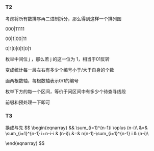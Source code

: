 ### T2

考虑将所有数排序再二进制拆分，那么得到这样一个排列图

000|11111

00|1|00|11

0|1|0|0|1|0|1

枚举中间位 $j$ ，那么若 j 的这一位为 1，相当于01反转

变成统计每一层左右有多少个编号小于/大于自身的个数

画两根数轴，每根数轴表示0/1的编号

枚举下方的每一个区间，等价于问区间中有多少个待查寻线段

前缀和预处理一下即可









### T3

换成与先
$$
\begin{eqnarray}
&&  \sum_{i=1}^{n-1}i \oplus (n-i)\\
&=& \sum_{i=1}^{n-1} i+n-i-i \& (n-i)\\
&=& n(n-1)-\sum_{i=1}^{n-1} i \& (n-i)\\

\end{eqnarray}
$$
